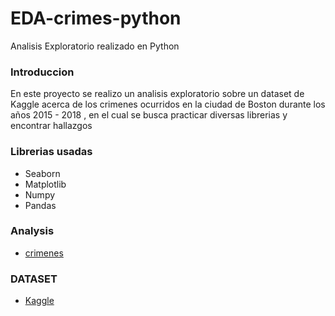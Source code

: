 # EDA-crimes-python
Analisis Exploratorio realizado en Python 

### Introduccion 

En este proyecto se realizo un analisis exploratorio sobre un dataset de Kaggle acerca de los crimenes ocurridos en la ciudad de Boston durante los años 2015 - 2018 , en el cual se busca practicar diversas librerias y encontrar hallazgos 

### Librerias usadas

- Seaborn
- Matplotlib
- Numpy
- Pandas

### Analysis

- [crimenes](https://github.com/Gaboytes/eda-crimes-python/blob/main/data-exploration-Crimes.ipynb)

### DATASET 

- [Kaggle](https://www.kaggle.com/datasets/AnalyzeBoston/crimes-in-boston/?select=crime.csv)
